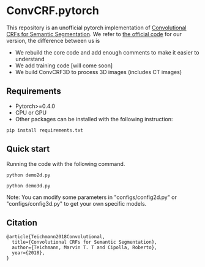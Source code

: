 # ConvCRF.pytorch

This repository is an unofficial pytorch implementation of 
[Convolutional CRFs for Semantic Segmentation](https://arxiv.org/abs/1805.04777).
We refer to [the official code](https://github.com/MarvinTeichmann/ConvCRF) for our version, the difference between us is
- We rebuild the core code and add enough comments to make it easier to understand
- We add training code [will come soon]
- We build ConvCRF3D to process 3D images (includes CT images)

## Requirements
- Pytorch>=0.4.0
- CPU or GPU
- Other packages can be installed with the following instruction:
```
pip install requirements.txt
```
  
## Quick start
Running the code with the following command.
```
python demo2d.py
```
```buildoutcfg
python demo3d.py
```
Note: You can modify some parameters in "configs/config2d.py" or "configs/config3d.py" to get your own specific models.

## Citation
```
@article{Teichmann2018Convolutional,
  title={Convolutional CRFs for Semantic Segmentation},
  author={Teichmann, Marvin T. T and Cipolla, Roberto},
  year={2018},
}
```